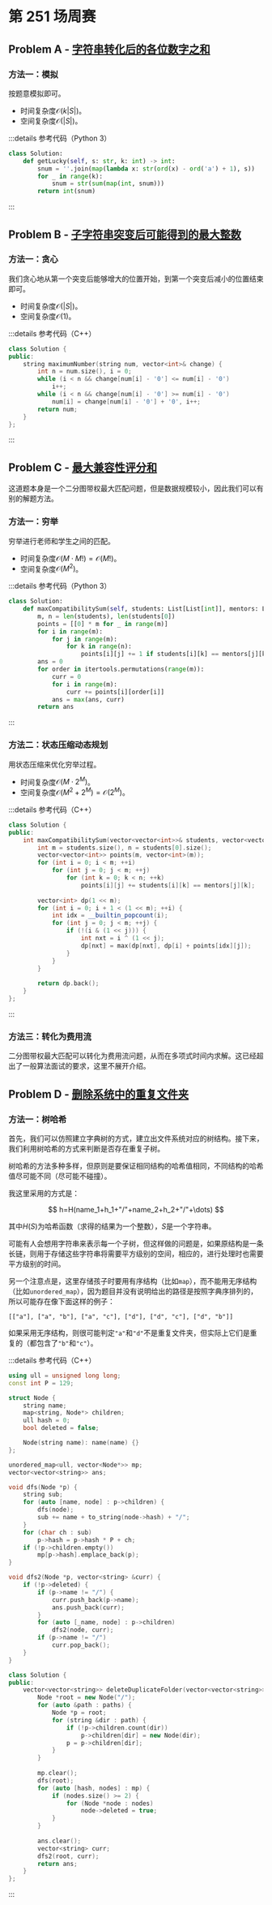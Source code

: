 # 第 251 场周赛

## Problem A - [字符串转化后的各位数字之和](https://leetcode.cn/problems/sum-of-digits-of-string-after-convert/)

### 方法一：模拟

按题意模拟即可。

- 时间复杂度$\mathcal{O}(k|S|)$。
- 空间复杂度$\mathcal{O}(|S|)$。

:::details 参考代码（Python 3）

```python
class Solution:
    def getLucky(self, s: str, k: int) -> int:
        snum = ''.join(map(lambda x: str(ord(x) - ord('a') + 1), s))
        for _ in range(k):
            snum = str(sum(map(int, snum)))
        return int(snum)
```

:::

## Problem B - [子字符串突变后可能得到的最大整数](https://leetcode.cn/problems/largest-number-after-mutating-substring/)

### 方法一：贪心

我们贪心地从第一个突变后能够增大的位置开始，到第一个突变后减小的位置结束即可。

- 时间复杂度$\mathcal{O}(|S|)$。
- 空间复杂度$\mathcal{O}(1)$。

:::details 参考代码（C++）

```cpp
class Solution {
public:
    string maximumNumber(string num, vector<int>& change) {
        int n = num.size(), i = 0;
        while (i < n && change[num[i] - '0'] <= num[i] - '0')
            i++;
        while (i < n && change[num[i] - '0'] >= num[i] - '0')
            num[i] = change[num[i] - '0'] + '0', i++;
        return num;
    }
};
```

:::

## Problem C - [最大兼容性评分和](https://leetcode.cn/problems/maximum-compatibility-score-sum/)

这道题本身是一个二分图带权最大匹配问题，但是数据规模较小，因此我们可以有别的解题方法。

### 方法一：穷举

穷举进行老师和学生之间的匹配。

- 时间复杂度$\mathcal{O}(M\cdot M!)=\mathcal{O}(M!)$。
- 空间复杂度$\mathcal{O}(M^2)$。

:::details 参考代码（Python 3）

```python
class Solution:
    def maxCompatibilitySum(self, students: List[List[int]], mentors: List[List[int]]) -> int:
        m, n = len(students), len(students[0])
        points = [[0] * m for _ in range(m)]
        for i in range(m):
            for j in range(m):
                for k in range(n):
                    points[i][j] += 1 if students[i][k] == mentors[j][k] else 0
        ans = 0
        for order in itertools.permutations(range(m)):
            curr = 0
            for i in range(m):
                curr += points[i][order[i]]
            ans = max(ans, curr)
        return ans
```

:::

### 方法二：状态压缩动态规划

用状态压缩来优化穷举过程。

- 时间复杂度$\mathcal{O}(M\cdot2^M)$。
- 空间复杂度$\mathcal{O}(M^2+2^M)=\mathcal{O}(2^M)$。

:::details 参考代码（C++）

```cpp
class Solution {
public:
    int maxCompatibilitySum(vector<vector<int>>& students, vector<vector<int>>& mentors) {
        int m = students.size(), n = students[0].size();
        vector<vector<int>> points(m, vector<int>(m));
        for (int i = 0; i < m; ++i)
            for (int j = 0; j < m; ++j)
                for (int k = 0; k < n; ++k)
                    points[i][j] += students[i][k] == mentors[j][k];
        
        vector<int> dp(1 << m);
        for (int i = 0; i + 1 < (1 << m); ++i) {
            int idx = __builtin_popcount(i);
            for (int j = 0; j < m; ++j) {
                if (!(i & (1 << j))) {
                    int nxt = i ^ (1 << j);
                    dp[nxt] = max(dp[nxt], dp[i] + points[idx][j]);
                }
            }
        }
        
        return dp.back();
    }
};
```

:::

### 方法三：转化为费用流

二分图带权最大匹配可以转化为费用流问题，从而在多项式时间内求解。这已经超出了一般算法面试的要求，这里不展开介绍。

## Problem D - [删除系统中的重复文件夹](https://leetcode.cn/problems/delete-duplicate-folders-in-system/)

### 方法一：树哈希

首先，我们可以仿照建立字典树的方式，建立出文件系统对应的树结构。接下来，我们利用树哈希的方式来判断是否存在重复子树。

树哈希的方法多种多样，但原则是要保证相同结构的哈希值相同，不同结构的哈希值尽可能不同（尽可能不碰撞）。

我这里采用的方式是：

$$
h=H(name_1+h_1+"/"+name_2+h_2+"/"+\dots)
$$

其中$H(S)$为哈希函数（求得的结果为一个整数），$S$是一个字符串。

可能有人会想用字符串来表示每一个子树，但这样做的问题是，如果原结构是一条长链，则用于存储这些字符串将需要平方级别的空间，相应的，进行处理时也需要平方级别的时间。

另一个注意点是，这里存储孩子时要用有序结构（比如`map`），而不能用无序结构（比如`unordered_map`），因为题目并没有说明给出的路径是按照字典序排列的，所以可能存在像下面这样的例子：

`[["a"], ["a", "b"], ["a", "c"], ["d"], ["d", "c"], ["d", "b"]]`

如果采用无序结构，则很可能判定`"a"`和`"d"`不是重复文件夹，但实际上它们是重复的（都包含了`"b"`和`"c"`）。

:::details 参考代码（C++）

```cpp
using ull = unsigned long long;
const int P = 129;

struct Node {
    string name;
    map<string, Node*> children;
    ull hash = 0;
    bool deleted = false;

    Node(string name): name(name) {}
};

unordered_map<ull, vector<Node*>> mp;
vector<vector<string>> ans;

void dfs(Node *p) {
    string sub;
    for (auto [name, node] : p->children) {
        dfs(node);
        sub += name + to_string(node->hash) + "/";
    }
    for (char ch : sub)
        p->hash = p->hash * P + ch;
    if (!p->children.empty())
        mp[p->hash].emplace_back(p);
}

void dfs2(Node *p, vector<string> &curr) {
    if (!p->deleted) {
        if (p->name != "/") {
            curr.push_back(p->name);
            ans.push_back(curr);
        }
        for (auto [_name, node] : p->children)
            dfs2(node, curr);
        if (p->name != "/")
            curr.pop_back();
    }
}

class Solution {
public:
    vector<vector<string>> deleteDuplicateFolder(vector<vector<string>>& paths) {
        Node *root = new Node("/");
        for (auto &path : paths) {
            Node *p = root;
            for (string &dir : path) {
                if (!p->children.count(dir))
                    p->children[dir] = new Node(dir);
                p = p->children[dir];
            }
        }
        
        mp.clear();
        dfs(root);
        for (auto [hash, nodes] : mp) {
            if (nodes.size() >= 2) {
                for (Node *node : nodes)
                    node->deleted = true;
            }
        }
        
        ans.clear();
        vector<string> curr;
        dfs2(root, curr);
        return ans;
    }
};
```

:::
